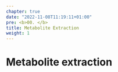 ```yaml
---
chapter: true
date: "2022-11-08T11:19:11+01:00"
pre: <b>00. </b>
title: Metabolite Extraction
weight: 1
---
```


# Metabolite extraction
